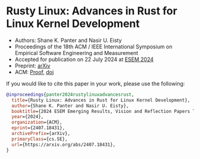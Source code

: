 # Rusty Linux: Advances in Rust for Linux Kernel Development

- Authors: Shane K. Panter and Nasir U. Eisty
- Proceedings of the 18th ACM / IEEE International Symposium on Empirical Software Engineering and Measurement
- Accepted for publication on 22 July 2024 at [ESEM 2024](https://conf.researchr.org/details/esem-2024/esem-2024-emerging-results-vision-and-reflection-papers/16/Rusty-Linux-Advances-in-Rust-for-Linux-Kernel-Development)
- Preprint: [arXiv](https://arxiv.org/pdf/2407.18431)
- ACM: [Proof](proofs/esem24-50.pdf), [doi](https://doi.org/10.1145/3674805.3690756)

If you would like to cite this paper in your work, please use the following:

```bibtex
@inproceedings{panter2024rustylinuxadvancesrust,
  title={Rusty Linux: Advances in Rust for Linux Kernel Development},
  author={Shane K. Panter and Nasir U. Eisty},
  booktitle={2024 ESEM Emerging Results, Vision and Reflection Papers Track},
  year={2024},
  organization={ACM},
  eprint={2407.18431},
  archivePrefix={arXiv},
  primaryClass={cs.SE},
  url={https://arxiv.org/abs/2407.18431},
}
```
